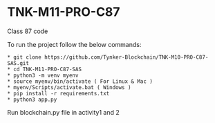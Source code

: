 # TNK-M11-PRO-C87

Class 87 code

To run the project follow the below commands:

```
* git clone https://github.com/Tynker-Blockchain/TNK-M10-PRO-C87-SAS.git
* cd TNK-M11-PRO-C87-SAS
* python3 -m venv myenv
* source myenv/bin/activate ( For Linux & Mac )
* myenv/Scripts/activate.bat ( Windows )
* pip install -r requirements.txt
* python3 app.py
```

Run blockchain.py file in activity1 and 2